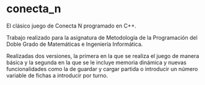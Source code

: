 # conecta_n
El clásico juego de Conecta N programado en C++.

Trabajo realizado para la asignatura de Metodología de la Programación del Doble Grado de Matemáticas e Ingeniería Informática.

Realizadas dos versiones, la primera en la que se realiza el juego de manera básica y la segunda en la que se le incluye memoria dinámica y nuevas funcionalidades como la de guardar y cargar partida o introducir un número variable de fichas a introducir por turno.

